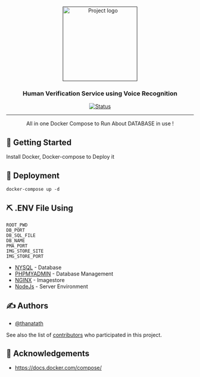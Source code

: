 <p align="center">
  <a href="" rel="noopener">
 <img width=200px height=200px src="https://avatars.githubusercontent.com/u/89780796?s=400&u=b179f6040d24c70e5e15560c17dd22c3ace8d688&v=4" alt="Project logo"></a>
</p>

<h3 align="center">Human Verification Service using Voice Recognition</h3>

<div align="center">

[![Status](https://img.shields.io/badge/status-active-success.svg)]()

</div>

---

<p align="center"> All in one Docker Compose to Run About DATABASE in use !
    <br> 
</p>

## 🏁 Getting Started <a name = "getting_started"></a>

Install Docker, Docker-compose to Deploy it

## 🚀 Deployment <a name = "deployment"></a>

    docker-compose up -d

## ⛏️ .ENV File Using <a name = "built_using"></a>


    ROOT_PWD
    DB_PORT
    DB_SQL_FILE
    DB_NAME
    PMA_PORT
    IMG_STORE_SITE
    IMG_STORE_PORT

- [NYSQL](https://www.mysql.com/) - Database
- [PHPMYADMIN](https://www.phpmyadmin.net/) - Database Management
- [NGINX](https://www.nginx.com/) - Imagestore
- [NodeJs](https://nodejs.org/en/) - Server Environment

## ✍️ Authors <a name = "authors"></a>

- [@thanatath](https://github.com/thanatath)

See also the list of [contributors](https://github.com/kylelobo/The-Documentation-Compendium/contributors) who participated in this project.

## 🎉 Acknowledgements <a name = "acknowledgement"></a>

- https://docs.docker.com/compose/
